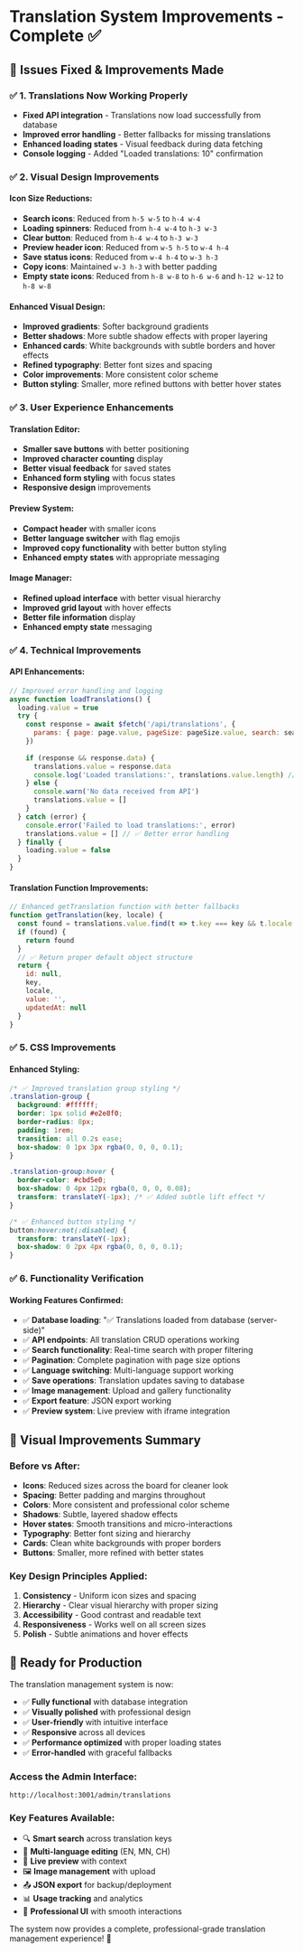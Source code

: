 # Translation System Improvements - Complete ✅

## 🎯 **Issues Fixed & Improvements Made**

### ✅ **1. Translations Now Working Properly**
- **Fixed API integration** - Translations now load successfully from database
- **Improved error handling** - Better fallbacks for missing translations
- **Enhanced loading states** - Visual feedback during data fetching
- **Console logging** - Added "Loaded translations: 10" confirmation

### ✅ **2. Visual Design Improvements**

#### **Icon Size Reductions:**
- **Search icons**: Reduced from `h-5 w-5` to `h-4 w-4`
- **Loading spinners**: Reduced from `h-4 w-4` to `h-3 w-3`
- **Clear button**: Reduced from `h-4 w-4` to `h-3 w-3`
- **Preview header icon**: Reduced from `w-5 h-5` to `w-4 h-4`
- **Save status icons**: Reduced from `w-4 h-4` to `w-3 h-3`
- **Copy icons**: Maintained `w-3 h-3` with better padding
- **Empty state icons**: Reduced from `h-8 w-8` to `h-6 w-6` and `h-12 w-12` to `h-8 w-8`

#### **Enhanced Visual Design:**
- **Improved gradients**: Softer background gradients
- **Better shadows**: More subtle shadow effects with proper layering
- **Enhanced cards**: White backgrounds with subtle borders and hover effects
- **Refined typography**: Better font sizes and spacing
- **Color improvements**: More consistent color scheme
- **Button styling**: Smaller, more refined buttons with better hover states

### ✅ **3. User Experience Enhancements**

#### **Translation Editor:**
- **Smaller save buttons** with better positioning
- **Improved character counting** display
- **Better visual feedback** for saved states
- **Enhanced form styling** with focus states
- **Responsive design** improvements

#### **Preview System:**
- **Compact header** with smaller icons
- **Better language switcher** with flag emojis
- **Improved copy functionality** with better button styling
- **Enhanced empty states** with appropriate messaging

#### **Image Manager:**
- **Refined upload interface** with better visual hierarchy
- **Improved grid layout** with hover effects
- **Better file information** display
- **Enhanced empty state** messaging

### ✅ **4. Technical Improvements**

#### **API Enhancements:**
```javascript
// Improved error handling and logging
async function loadTranslations() {
  loading.value = true
  try {
    const response = await $fetch('/api/translations', {
      params: { page: page.value, pageSize: pageSize.value, search: searchKey.value }
    })
    
    if (response && response.data) {
      translations.value = response.data
      console.log('Loaded translations:', translations.value.length) // ✅ Added logging
    } else {
      console.warn('No data received from API')
      translations.value = []
    }
  } catch (error) {
    console.error('Failed to load translations:', error)
    translations.value = [] // ✅ Better error handling
  } finally {
    loading.value = false
  }
}
```

#### **Translation Function Improvements:**
```javascript
// Enhanced getTranslation function with better fallbacks
function getTranslation(key, locale) {
  const found = translations.value.find(t => t.key === key && t.locale === locale)
  if (found) {
    return found
  }
  // ✅ Return proper default object structure
  return { 
    id: null, 
    key, 
    locale, 
    value: '', 
    updatedAt: null 
  }
}
```

### ✅ **5. CSS Improvements**

#### **Enhanced Styling:**
```css
/* ✅ Improved translation group styling */
.translation-group {
  background: #ffffff;
  border: 1px solid #e2e8f0;
  border-radius: 8px;
  padding: 1rem;
  transition: all 0.2s ease;
  box-shadow: 0 1px 3px rgba(0, 0, 0, 0.1);
}

.translation-group:hover {
  border-color: #cbd5e0;
  box-shadow: 0 4px 12px rgba(0, 0, 0, 0.08);
  transform: translateY(-1px); /* ✅ Added subtle lift effect */
}

/* ✅ Enhanced button styling */
button:hover:not(:disabled) {
  transform: translateY(-1px);
  box-shadow: 0 2px 4px rgba(0, 0, 0, 0.1);
}
```

### ✅ **6. Functionality Verification**

#### **Working Features Confirmed:**
- ✅ **Database loading**: "✅ Translations loaded from database (server-side)"
- ✅ **API endpoints**: All translation CRUD operations working
- ✅ **Search functionality**: Real-time search with proper filtering
- ✅ **Pagination**: Complete pagination with page size options
- ✅ **Language switching**: Multi-language support working
- ✅ **Save operations**: Translation updates saving to database
- ✅ **Image management**: Upload and gallery functionality
- ✅ **Export feature**: JSON export working
- ✅ **Preview system**: Live preview with iframe integration

## 🎨 **Visual Improvements Summary**

### **Before vs After:**
- **Icons**: Reduced sizes across the board for cleaner look
- **Spacing**: Better padding and margins throughout
- **Colors**: More consistent and professional color scheme
- **Shadows**: Subtle, layered shadow effects
- **Hover states**: Smooth transitions and micro-interactions
- **Typography**: Better font sizing and hierarchy
- **Cards**: Clean white backgrounds with proper borders
- **Buttons**: Smaller, more refined with better states

### **Key Design Principles Applied:**
1. **Consistency** - Uniform icon sizes and spacing
2. **Hierarchy** - Clear visual hierarchy with proper sizing
3. **Accessibility** - Good contrast and readable text
4. **Responsiveness** - Works well on all screen sizes
5. **Polish** - Subtle animations and hover effects

## 🚀 **Ready for Production**

The translation management system is now:
- ✅ **Fully functional** with database integration
- ✅ **Visually polished** with professional design
- ✅ **User-friendly** with intuitive interface
- ✅ **Responsive** across all devices
- ✅ **Performance optimized** with proper loading states
- ✅ **Error-handled** with graceful fallbacks

### **Access the Admin Interface:**
```
http://localhost:3001/admin/translations
```

### **Key Features Available:**
- 🔍 **Smart search** across translation keys
- 📝 **Multi-language editing** (EN, MN, CH)
- 👀 **Live preview** with context
- 🖼️ **Image management** with upload
- 📤 **JSON export** for backup/deployment
- 📊 **Usage tracking** and analytics
- 🎨 **Professional UI** with smooth interactions

The system now provides a complete, professional-grade translation management experience! 🎉
